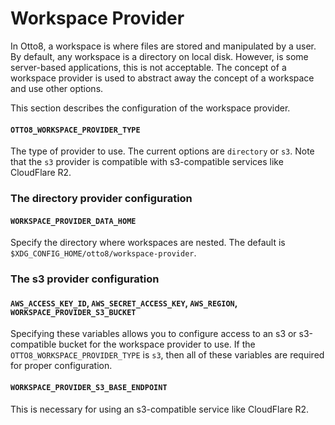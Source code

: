# Workspace Provider

In Otto8, a workspace is where files are stored and manipulated by a user. By default, any workspace is a directory on local disk. However, is some server-based applications, this is not acceptable. The concept of a workspace provider is used to abstract away the concept of a workspace and use other options.

This section describes the configuration of the workspace provider.

#### `OTTO8_WORKSPACE_PROVIDER_TYPE`

The type of provider to use. The current options are `directory` or `s3`. Note that the `s3` provider is compatible with s3-compatible services like CloudFlare R2.

### The directory provider configuration

#### `WORKSPACE_PROVIDER_DATA_HOME`

Specify the directory where workspaces are nested. The default is `$XDG_CONFIG_HOME/otto8/workspace-provider`.

### The s3 provider configuration

#### `AWS_ACCESS_KEY_ID`, `AWS_SECRET_ACCESS_KEY`, `AWS_REGION`, `WORKSPACE_PROVIDER_S3_BUCKET`

Specifying these variables allows you to configure access to an s3 or s3-compatible bucket for the workspace provider to use. If the `OTTO8_WORKSPACE_PROVIDER_TYPE` is `s3`, then all of these variables are required for proper configuration.

#### `WORKSPACE_PROVIDER_S3_BASE_ENDPOINT`

This is necessary for using an s3-compatible service like CloudFlare R2.
